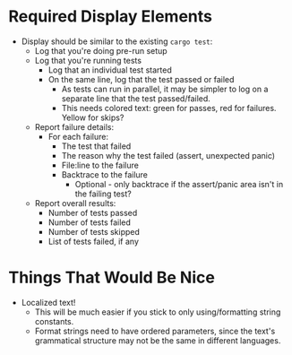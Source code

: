 # Required Display Elements
* Display should be similar to the existing ```cargo test```:
  * Log that you're doing pre-run setup
  * Log that you're running tests
    * Log that an individual test started
    * On the same line, log that the test passed or failed
      * As tests can run in parallel, it may be simpler to log on a separate line that the test passed/failed.
      * This needs colored text: green for passes, red for failures. Yellow for skips?
  * Report failure details:
    * For each failure:
      * The test that failed
      * The reason why the test failed (assert, unexpected panic)
      * File:line to the failure
      * Backtrace to the failure
        * Optional - only backtrace if the assert/panic area isn't in the failing test?
  * Report overall results:
    * Number of tests passed
    * Number of tests failed
    * Number of tests skipped
    * List of tests failed, if any

# Things That Would Be Nice
* Localized text!
  * This will be much easier if you stick to only using/formatting string constants.
  * Format strings need to have ordered parameters, since the text's grammatical structure
  may not be the same in different languages.
